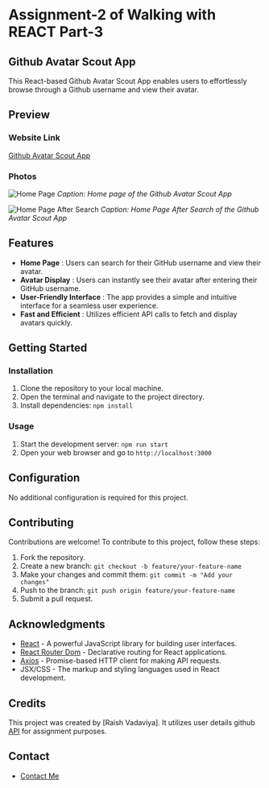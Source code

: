 # Assignment-2 of Walking with REACT Part-3

## Github Avatar Scout App

This React-based Github Avatar Scout App enables users to effortlessly browse through a Github username and view their avatar.

## Preview

### Website Link
[Github Avatar Scout App](https://github-avatar-scout.netlify.app/)

### Photos
![Home Page](https://res.cloudinary.com/deodsnio3/image/upload/v1714454030/img_1_github_avatar_scout.png "Home Page")
*Caption: Home page of the Github Avatar Scout App*

![Home Page After Search](https://res.cloudinary.com/deodsnio3/image/upload/v1714454029/img_2_github_avatar_scout.png "Home Page After Search")
*Caption: Home Page After Search of the Github Avatar Scout App*

## Features

- **Home Page** : Users can search for their GitHub username and view their avatar.
- **Avatar Display** : Users can instantly see their avatar after entering their GitHub username.
- **User-Friendly Interface** : The app provides a simple and intuitive interface for a seamless user experience.
- **Fast and Efficient** : Utilizes efficient API calls to fetch and display avatars quickly.

## Getting Started

### Installation

1. Clone the repository to your local machine.
2. Open the terminal and navigate to the project directory.
3. Install dependencies: `npm install`

### Usage

1. Start the development server: `npm run start`
2. Open your web browser and go to `http://localhost:3000`

## Configuration

No additional configuration is required for this project.

## Contributing

Contributions are welcome! To contribute to this project, follow these steps:

1. Fork the repository.
2. Create a new branch: `git checkout -b feature/your-feature-name`
3. Make your changes and commit them: `git commit -m "Add your changes"`
4. Push to the branch: `git push origin feature/your-feature-name`
5. Submit a pull request.

## Acknowledgments

- [React](https://reactjs.org) - A powerful JavaScript library for building user interfaces.
- [React Router Dom](https://reactrouter.com) - Declarative routing for React applications.
- [Axios](https://axios-http.com) - Promise-based HTTP client for making API requests.
- JSX/CSS - The markup and styling languages used in React development.

## Credits

This project was created by [Raish Vadaviya]. It utilizes user details github [API](https://api.github.com/) for assignment purposes.

## Contact

- [Contact Me](linktr.ee/Raish101001)

